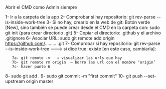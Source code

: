 Abrir el CMD como Admin siempre

1- Ir a la carpeta de la app
2- Comprobar si hay repositorio: git rev-parse --is-inside-work-tree
3- Si no hay, crearlo en la web de git: Botón verde [New], sino también se puede crear desde el CMD en la carpeta con: sudo git init  (para crear directorio .git)
5- Copiar el directorio: .github y el archivo .gitignore
6- Asociar URL: sudo git remote add origin https://github.com/......... .git
7- Comprobar si hay repositorio: git rev-parse --is-inside-work-tree 
     ---> si dice true: existe [en este caso, cambiarla]:

       7a- git remote -v   → visualizar las urls que hay
       7b- git remote rm origin  → borro las url con el nombre ‘origin’
       7c- hacer punto 6

8- sudo git add .
9- sudo git commit -m "first commit"
10- git push --set-upstream origin master
